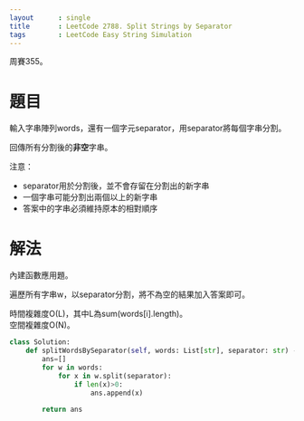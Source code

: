 ```yaml
--- 
layout      : single
title       : LeetCode 2788. Split Strings by Separator
tags        : LeetCode Easy String Simulation
---
```

周賽355。

# 題目
輸入字串陣列words，還有一個字元separator，用separator將每個字串分割。  

回傳所有分割後的**非空**字串。  

注意：  
- separator用於分割後，並不會存留在分割出的新字串  
- 一個字串可能分割出兩個以上的新字串  
- 答案中的字串必須維持原本的相對順序  

# 解法
內建函數應用題。  

遍歷所有字串w，以separator分割，將不為空的結果加入答案即可。  

時間複雜度O(L)，其中L為sum(words[i].length)。  
空間複雜度O(N)。  

```python
class Solution:
    def splitWordsBySeparator(self, words: List[str], separator: str) -> List[str]:
        ans=[]
        for w in words:
            for x in w.split(separator):
                if len(x)>0:
                    ans.append(x)
                    
        return ans
```
